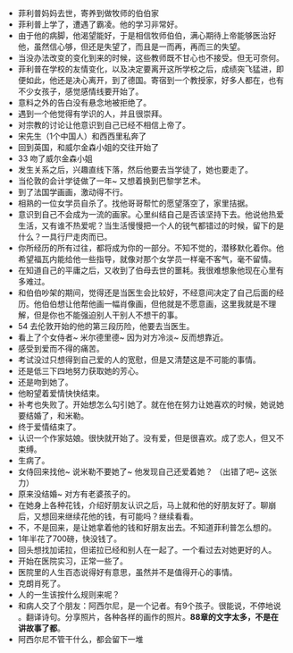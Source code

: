 - 菲利普妈妈去世，寄养到做牧师的伯伯家
- 菲利普上学了，遭遇了霸凌。他的学习非常好。
- 由于他的病脚，他渴望能好，于是相信牧师伯伯，满心期待上帝能够医治好他，虽然信心够，但还是失望了，而且是一而再，再而三的失望。
- 当没办法改变的变化到来的时候，这些教师既不甘心也不接受。但无可奈何。
- 菲利普在学校的友情变化，以及决定要离开这所学校之后，成绩突飞猛进，即便如此，他还是决心离开，到了德国。寄宿到一个教授家，好多人都在，也有不少女孩子，感觉感情线要开始了。
- 意料之外的告白没有悬念地被拒绝了。
- 遇到一个他觉得有学识的人，并且很崇拜。
- 对宗教的讨论让他意识到自己已经不相信上帝了。
- 宋先生（1个中国人）和西西里私奔了
- 回到英国，和威尔金森小姐的交往开始了
- 33 吻了威尔金森小姐
- 发生关系之后，兴趣直线下落，然后他要去当学徒了，她也要走了。
- 当伦敦的会计学徒做了一年~ 又想着换到巴黎学艺术。
- 到了法国学画画，激动得不行。
- 相熟的一位女学员自杀了。找他哥哥帮忙的愿望落空了，家里拮据。
- 意识到自己不会成为一流的画家。心里纠结自己是否该坚持下去。他说他热爱生活，又有谁不热爱呢？当生活慢慢把一个人的锐气都错过的时候，留下的是什么？一具行尸走肉而已。
- 你所经历的所有过往，都将成为你的一部分。不知不觉的，潜移默化着你。他希望福瓦内能给他一些指导，就像对那个女学员一样毫不客气，毫不留情。
- 在知道自己的平庸之后，又收到了伯母去世的噩耗。我很难想象他现在心里有多难过。
- 和伯伯吵架的期间，觉得还是当医生会比较好，不经意间决定了自己后面的经历。他伯伯想让他帮他画一幅肖像画，但他就是不愿意画，这里我就是不理解，但是你也不能强迫别人干别人不想干的事。
- 54 去伦敦开始的他的第三段历险，他要去当医生。
- 看上了个女侍者~ 米尔德里德~ 因为对方冷淡~ 反而想靠近。
- 感受到爱而不得的痛苦。
- 考试没过只想得到自己爱的人的宽慰，但是又清楚这是不可能的事情。
- 还是低三下四地努力获取她的芳心。
- 还是吻到她了。
- 他盼望着爱情快快结束。
- 补考也失败了。开始想怎么勾引她了。就在他在努力让她喜欢的时候，她说她要结婚了，和米勒。
- 终于爱情结束了。
- 认识一个作家姑娘。很快就开始了。没有爱，但是很喜欢。成了恋人，但又不束缚。
- 生病了。
- 女侍回来找他~ 说米勒不要她了~ 他发现自己还爱着她？ （出错了吧~ 这张力）
- 原来没结婚~ 对方有老婆孩子的。
- 在她身上各种花钱，介绍好朋友认识之后，马上就和他的好朋友好了。聊崩后，又想回来继续花他的钱，有可能吗？继续看看。
- 不，不是回来，是让她拿着他的钱和好朋友出去。不知道菲利普怎么想的。 
- 1年半花了700磅，快没钱了。
- 回头想找加诺拉，但诺拉已经和别人在一起了。一个看过去对她更好的人。
- 开始在医院实习，正常一些了。
- 医院里的人生百态说得好有意思，虽然并不是值得开心的事情。
- 克朗肖死了。
- 人的一生该按什么规则来呢？
- 和病人交了个朋友：阿西尔尼，是一个记者。有9个孩子。很能说，不停地说 。翻译诗句。分享照片，各种各样的画作的照片。**88章的文字太多，不是在讲故事了都**。
- 阿西尔尼不管干什么，都会留下一堆




